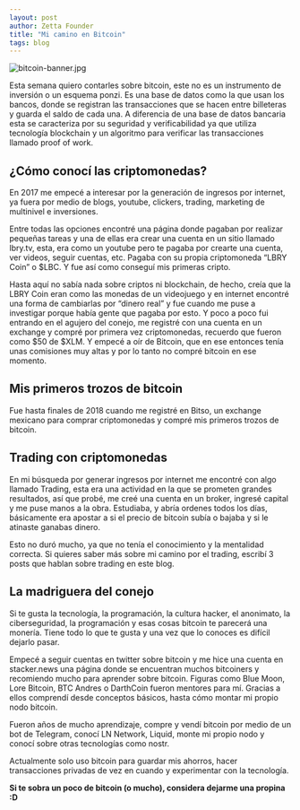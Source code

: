 ```yaml
---
layout: post
author: Zetta Founder
title: "Mi camino en Bitcoin"
tags: blog
---
```

![bitcoin-banner.jpg](../../../assets/images/bitcoin-banner.jpg)

Esta semana quiero contarles sobre bitcoin, este no es un instrumento de inversión o un esquema ponzi. Es una base de datos como la que usan los bancos, donde se registran las transacciones que se hacen entre billeteras y guarda el saldo de cada una. A diferencia de una base de datos bancaria esta se caracteriza por su seguridad y verificabilidad ya que utiliza tecnología blockchain y un algoritmo para verificar las transacciones llamado proof of work.

## ¿Cómo conocí las criptomonedas?

En 2017 me empecé a interesar por la generación de ingresos por internet, ya fuera por medio de blogs, youtube, clickers, trading, marketing de multinivel e inversiones.

Entre todas las opciones encontré una página donde pagaban por realizar pequeñas tareas y una de ellas era crear una cuenta en un sitio llamado lbry.tv, esta, era como un youtube pero te pagaba por crearte una cuenta, ver videos, seguir cuentas, etc. Pagaba con su propia criptomoneda “LBRY Coin” o $LBC. Y fue así como conseguí mis primeras cripto.

Hasta aquí no sabía nada sobre criptos ni blockchain, de hecho, creía que la LBRY Coin eran como las monedas de un videojuego y en internet encontré una forma de cambiarlas por “dinero real” y fue cuando me puse a investigar porque había gente que pagaba por esto. Y poco a poco fui entrando en el agujero del conejo, me registré con una cuenta en un exchange y compré por primera vez criptomonedas, recuerdo que fueron como $50 de $XLM. Y empecé a oír de Bitcoin, que en ese entonces tenía unas comisiones muy altas y por lo tanto no compré bitcoin en ese momento.

## Mis primeros trozos de bitcoin

Fue hasta finales de 2018 cuando me registré en Bitso, un exchange mexicano para comprar criptomonedas y compré mis primeros trozos de bitcoin.

## Trading con criptomonedas

En mi búsqueda por generar ingresos por internet me encontré con algo llamado Trading, esta era una actividad en la que se prometen grandes resultados, así que probé, me creé una cuenta en un broker, ingresé capital y me puse manos a la obra. Estudiaba, y abría ordenes todos los días, básicamente era apostar a si el precio de bitcoin subía o bajaba y si le atinaste ganabas dinero.

Esto no duró mucho, ya que no tenía el conocimiento y la mentalidad correcta. Si quieres saber más sobre mi camino por el trading, escribí 3 posts que hablan sobre trading en este blog.

## La madriguera del conejo

Si te gusta la tecnología, la programación, la cultura hacker, el anonimato, la ciberseguridad, la programación y esas cosas bitcoin te parecerá una monería. Tiene todo lo que te gusta y una vez que lo conoces es difícil dejarlo pasar.

Empecé a seguir cuentas en twitter sobre bitcoin y me hice una cuenta en stacker.news una página donde se encuentran muchos bitcoiners y recomiendo mucho para aprender sobre bitcoin. Figuras como Blue Moon, Lore Bitcoin, BTC Andres o DarthCoin fueron mentores para mí. Gracias a ellos comprendí desde conceptos básicos, hasta cómo montar mi propio nodo bitcoin.

Fueron años de mucho aprendizaje, compre y vendí bitcoin por medio de un bot de Telegram, conocí LN Network, Liquid, monte mi propio nodo y conocí sobre otras tecnologías como nostr.

Actualmente solo uso bitcoin para guardar mis ahorros, hacer transacciones privadas de vez en cuando y experimentar con la tecnología.

**Si te sobra un poco de bitcoin (o mucho), considera  dejarme una propina :D**

<lightning-widget 
  name="Jesús Peralta" 
  accent="#000000" 
  to="zettafounder@stacker.news" 
  image="https://nostrcheck.me/media/e140a3ea5b9434a8e853c9264bdc10a5b85c765114b37cbf4850f520c0e40975/783d7f557b8e84d48dcf14e83fecb99c8ff64cc4cd671c55b2fa03264e18ea7f.webp" 
/>
<script src="https://embed.twentyuno.net/js/app.js"></script>